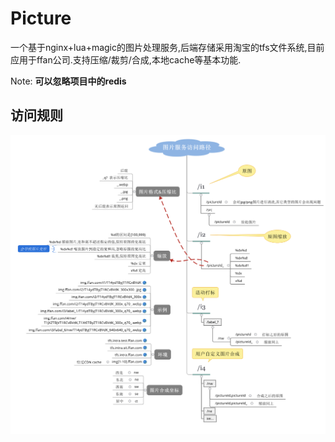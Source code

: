 # Picture

一个基于nginx+lua+magic的图片处理服务,后端存储采用淘宝的tfs文件系统,目前应用于ffan公司.支持压缩/裁剪/合成,本地cache等基本功能.

Note: **可以忽略项目中的redis**

##  访问规则

![规则](docs/path.png)